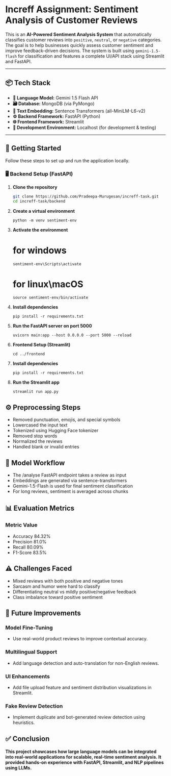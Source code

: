 # Increff Assignment: Sentiment Analysis of Customer Reviews

This is an **AI-Powered Sentiment Analysis System** that automatically classifies customer reviews into `positive`, `neutral`, or `negative` categories. The goal is to help businesses quickly assess customer sentiment and improve feedback-driven decisions. The system is built using `gemini-1.5-flash` for classification and features a complete UI/API stack using Streamlit and FastAPI.

---

## 📦 Tech Stack

- **🧠 Language Model:** Gemini 1.5 Flash API
- **🗃️ Database:** MongoDB (via PyMongo)
- **🧠 Text Embedding:** Sentence Transformers (all-MiniLM-L6-v2)
- **⚙️ Backend Framework:** FastAPI (Python)
- **🌐 Frontend Framework:** Streamlit
- **🧪 Development Environment:** Localhost (for development & testing)

---

## 🚀 Getting Started

Follow these steps to set up and run the application locally.

### 🖥️ Backend Setup (FastAPI)

1. **Clone the repository**
   ```bash
   git clone https://github.com/Pradeepa-Murugesan/increff-task.git
   cd increff-task/backend
    ```
2. **Create a virtual environment**
   ```
   python -m venv sentiment-env
   ```
   
3. **Activate the environment**
   # for windows
   ```
   sentiment-env\Scripts\activate
   ```

   # for linux\macOS
   ```
   source sentiment-env/bin/activate
   ```

5. **Install dependencies**
   ```
   pip install -r requirements.txt
   ```

6. **Run the FastAPI server on port 5000**
   ```
   uvicorn main:app --host 0.0.0.0 --port 5000 --reload
   ```

7. **Frontend Setup (Streamlit)**
   ```
   cd ../frontend
   ```

8. **Install dependencies**
   ```
   pip install -r requirements.txt
   ```

9. **Run the Streamlit app**
   ```
   streamlit run app.py
   ```

## ⚙️ Preprocessing Steps
- Removed punctuation, emojis, and special symbols
- Lowercased the input text
- Tokenized using Hugging Face tokenizer
- Removed stop words
- Normalized the reviews
- Handled blank or invalid entries

## 🤖 Model Workflow
- The /analyse FastAPI endpoint takes a review as input
- Embeddings are generated via sentence-transformers
- Gemini-1.5-Flash is used for final sentiment classification
- For long reviews, sentiment is averaged across chunks

## 📊 Evaluation Metrics
### Metric	Value
- Accuracy	84.32%
- Precision	81.0%
- Recall	80.09%
- F1-Score	83.5%

## ⚠️ Challenges Faced
- Mixed reviews with both positive and negative tones
- Sarcasm and humor were hard to classify
- Differentiating neutral vs mildly positive/negative feedback
- Class imbalance toward positive sentiment

## 🔭 Future Improvements
### Model Fine-Tuning
- Use real-world product reviews to improve contextual accuracy.

### Multilingual Support
- Add language detection and auto-translation for non-English reviews.

### UI Enhancements
- Add file upload feature and sentiment distribution visualizations in Streamlit.

### Fake Review Detection
- Implement duplicate and bot-generated review detection using heuristics.

## ✅ Conclusion
#### This project showcases how large language models can be integrated into real-world applications for scalable, real-time sentiment analysis. It provided hands-on experience with FastAPI, Streamlit, and NLP pipelines using LLMs.
